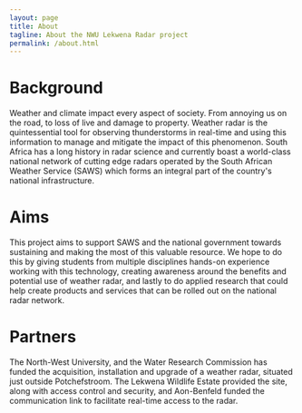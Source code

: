 ```yaml
---
layout: page
title: About
tagline: About the NWU Lekwena Radar project
permalink: /about.html
---
```


# Background
Weather and climate impact every aspect of society. From annoying us on the
road, to loss of live and damage to property. Weather radar is the
quintessential tool for observing thunderstorms in real-time and using this
information to manage and mitigate the impact of this phenomenon. South Africa
has a long history in radar science and currently boast a world-class national
network of cutting edge radars operated by the South African Weather Service
(SAWS) which forms an integral part of the country's national infrastructure.

# Aims
This project aims to support SAWS and the national government towards
sustaining and making the most of this valuable resource. We hope to do this by
giving students from multiple disciplines hands-on experience working with this
technology, creating awareness around the benefits and potential use of weather
radar, and lastly to do applied research that could help create products and
services that can be rolled out on the national radar network.

# Partners
The North-West University, and the Water Research Commission has funded the
acquisition, installation and upgrade of a weather radar, situated just outside
Potchefstroom. The Lekwena Wildlife Estate provided the site, along with access
control and security, and Aon-Benfeld funded the communication link to
facilitate real-time access to the radar.
